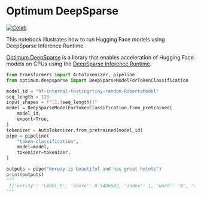 # Optimum DeepSparse

[![Colab](https://colab.research.google.com/assets/colab-badge.svg)](https://colab.research.google.com/github/neuralmagic/notebooks/blob/main/notebooks/optimum-deepsparse/optimum-deepsparse.ipynb)

This notebook illustrates how to run Hugging Face models using DeepSparse Inference Runtime.

[Optimum DeepSparse](https://github.com/neuralmagic/optimum-deepsparse) is a library that enables acceleration of Hugging Face models on CPUs using the [DeepSparse Inference Runtime](https://github.com/neuralmagic/deepsparse). 

```python
from transformers import AutoTokenizer, pipeline
from optimum.deepsparse import DeepSparseModelForTokenClassification

model_id = "hf-internal-testing/tiny-random-RobertaModel"
seq_length = 128
input_shapes = f"[1,{seq_length}]"
model = DeepSparseModelForTokenClassification.from_pretrained(
    model_id,
    export=True,
)
tokenizer = AutoTokenizer.from_pretrained(model_id)
pipe = pipeline(
    "token-classification",
    model=model,
    tokenizer=tokenizer,
)

outputs = pipe("Norway is beautiful and has great hotels")
print(outputs)
"""
 [{'entity': 'LABEL_0', 'score': 0.5486582, 'index': 1, 'word': 'N', 'start': 0, 'end': 1}, {'entity': 'LABEL_0', 'score': 0.5320723, 'index': 2, 'word': 'or', 'start': 1, 'end': 3}, {'entity': 'LABEL_0', 'score': 0.5137728, 'index': 3, 'word': 'way', 'start': 3, 'end': 6}, {'entity': 'LABEL_1', 'score': 0.5307435, 'index': 4, 'word': 'Ġis', 'start': 7, 'end': 9}, {'entity': 'LABEL_0', 'score': 0.55689734, 'index': 5, 'word': 'Ġbe', 'start': 10, 'end': 12}, {'entity': 'LABEL_0', 'score': 0.5694903, 'index': 6, 'word': 'a', 'start': 12, 'end': 13}, {'entity': 'LABEL_0', 'score': 0.5257641, 'index': 7, 'word': 'ut', 'start': 13, 'end': 15}, {'entity': 'LABEL_1', 'score': 0.5095042, 'index': 8, 'word': 'if', 'start': 15, 'end': 17}, {'entity': 'LABEL_1', 'score': 0.51480544, 'index': 9, 'word': 'ul', 'start': 17, 'end': 19}, {'entity': 'LABEL_1', 'score': 0.54430664, 'index': 10, 'word': 'Ġand', 'start': 20, 'end': 23}, {'entity': 'LABEL_0', 'score': 0.5196867, 'index': 11, 'word': 'Ġhas', 'start': 24, 'end': 27}, {'entity': 'LABEL_1', 'score': 0.51335806, 'index': 12, 'word': 'Ġg', 'start': 28, 'end': 29}, {'entity': 'LABEL_0', 'score': 0.53177285, 'index': 13, 'word': 'reat', 'start': 29, 'end': 33}, {'entity': 'LABEL_0', 'score': 0.52305484, 'index': 14, 'word': 'Ġh', 'start': 34, 'end': 35}, {'entity': 'LABEL_0', 'score': 0.52853996, 'index': 15, 'word': 'ot', 'start': 35, 'end': 37}, {'entity': 'LABEL_1', 'score': 0.5063766, 'index': 16, 'word': 'el', 'start': 37, 'end': 39}, {'entity': 'LABEL_0', 'score': 0.5194421, 'index': 17, 'word': 's', 'start': 39, 'end': 40}]
"""

```
